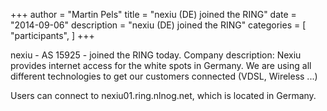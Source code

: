 +++
author = "Martin Pels"
title = "nexiu (DE) joined the RING"
date = "2014-09-06"
description = "nexiu (DE) joined the RING"
categories = [
    "participants",
]
+++

nexiu - AS 15925 - joined the RING today. Company description: Nexiu provides internet access for the white spots in Germany. We are using all different technologies to get our customers connected (VDSL, Wireless ...)

Users can connect to nexiu01.ring.nlnog.net, which is located in Germany.


